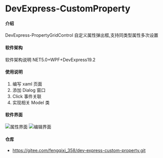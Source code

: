  # DevExpress-CustomProperty

#### 介绍

DevExpress-PropertyGridControl 自定义属性弹出框,支持同类型属性多次设置

#### 软件架构

软件架构说明
NET5.0+WPF+DevExpress19.2

#### 使用说明

1.  编写 xaml 页面
2.  添加 Dialog 窗口
3.  Click 事件关联
4.  实现相关 Model 类

#### 软件界面
![属性界面](https://gitee.com/fengqixi_358/dev-express-custom-property/raw/master/property.png)
![编辑界面](https://gitee.com/fengqixi_358/dev-express-custom-property/raw/master/dialog.png)
#### 仓库

- https://gitee.com/fengqixi_358/dev-express-custom-property.git

